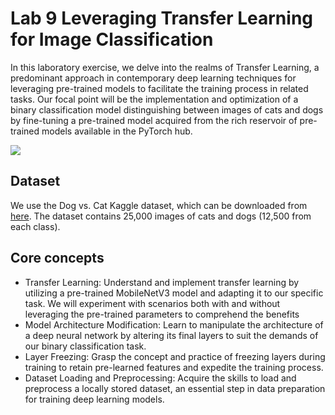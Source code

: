 # Lab 9 Leveraging Transfer Learning for Image Classification
In this laboratory exercise, we delve into the realms of Transfer Learning, a predominant approach in contemporary deep learning techniques for leveraging pre-trained models to facilitate the training process in related tasks. Our focal point will be the implementation and optimization of a binary classification model distinguishing between images of cats and dogs by fine-tuning a pre-trained model acquired from the rich reservoir of pre-trained models available in the PyTorch hub.

![](https://i.imgur.com/cj3FnA2.png)

## Dataset
We use the Dog vs. Cat Kaggle dataset, which can be downloaded from [here](https://www.kaggle.com/c/dogs-vs-cats). 
The dataset contains 25,000 images of cats and dogs (12,500 from each class). 

## Core concepts
* Transfer Learning: Understand and implement transfer learning by utilizing a pre-trained MobileNetV3 model and adapting it to our specific task. We will experiment with scenarios both with and without leveraging the pre-trained parameters to comprehend the benefits 
* Model Architecture Modification: Learn to manipulate the architecture of a deep neural network by altering its final layers to suit the demands of our binary classification task.
* Layer Freezing: Grasp the concept and practice of freezing layers during training to retain pre-learned features and expedite the training process.
* Dataset Loading and Preprocessing: Acquire the skills to load and preprocess a locally stored dataset, an essential step in data preparation for training deep learning models.
